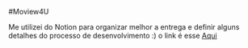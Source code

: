 #Moview4U

Me utilizei do Notion para organizar melhor a entrega e definir alguns detalhes do processo de desenvolvimento :) o link é esse [Aqui](https://www.notion.so/Teste-T-cnico-Sthima-e30ca7d0dc21478ca1c89527d4c6b393)


